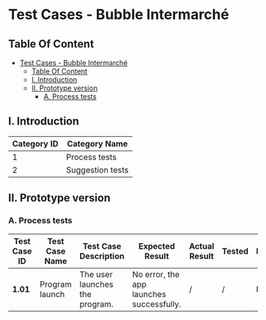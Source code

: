 # Test Cases - Bubble Intermarché

## Table Of Content

</summary>

- [Test Cases - Bubble Intermarché](#test-cases---bubble-intermarché)
  - [Table Of Content](#table-of-content)
  - [I. Introduction](#i-introduction)
  - [II. Prototype version](#ii-prototype-version)
    - [A. Process tests](#a-process-tests)

</details>

## I. Introduction

| Category ID | Category Name |
|------------|----------------|
| 1 | Process tests |
| 2 | Suggestion tests |

## II. Prototype version

### A. Process tests

| Test Case ID | Test Case Name | Test Case Description | Expected Result | Actual Result | Tested | Priority | Pass/Fail |
|--------------|----------------|-----------------------|-----------------|---------------|--------|----------|-----------|
| **1.01** | Program launch | The user launches the program. | No error, the app launches successfully. | / | / | High | / |
